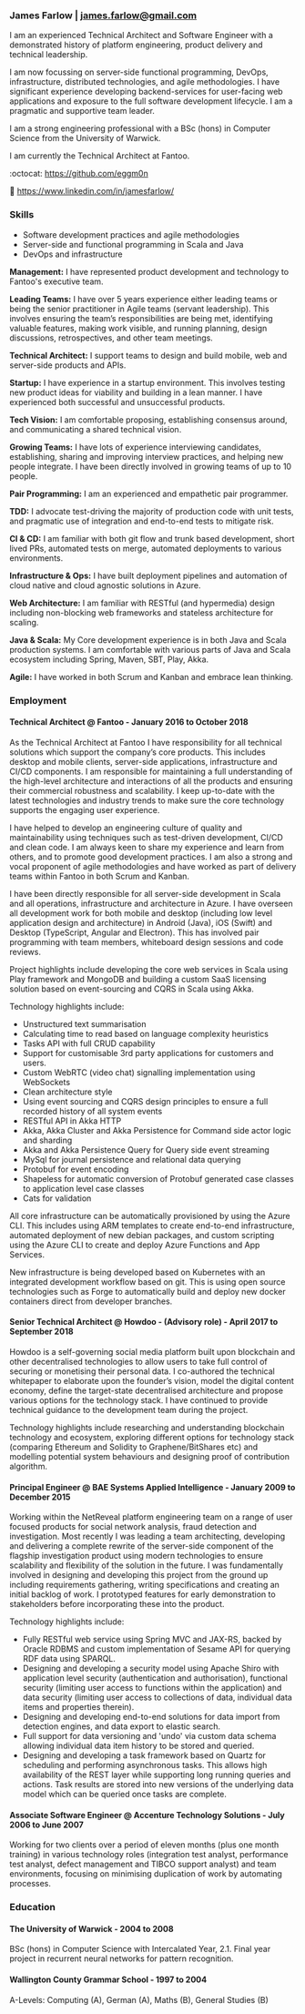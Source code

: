 ### James Farlow | james.farlow@gmail.com

I am an experienced Technical Architect and Software Engineer with a demonstrated history of platform engineering, product delivery and technical leadership.

I am now focussing on server-side functional programming, DevOps, infrastructure, distributed technologies, and agile methodologies. I have significant experience developing backend-services for user-facing web applications and exposure to the full software development lifecycle. I am a pragmatic and supportive team leader.

I am a strong engineering professional with a BSc (hons) in Computer Science from the University of Warwick.

I am currently the Technical Architect at Fantoo.

:octocat: https://github.com/eggm0n

:page_facing_up: https://www.linkedin.com/in/jamesfarlow/

### Skills

- Software development practices and agile methodologies
- Server-side and functional programming in Scala and Java
- DevOps and infrastructure

__Management:__ I have represented product development and technology to Fantoo's executive team.

__Leading Teams:__ I have over 5 years experience either leading teams or being the senior practitioner in Agile teams (servant leadership).  This involves ensuring the team’s responsibilities are being met, identifying valuable features, making work visible, and running planning, design discussions, retrospectives, and other team meetings.

__Technical Architect:__ I support teams to design and build mobile, web and server-side products and APIs.

__Startup:__ I have experience in a startup environment. This involves testing new product ideas for viability and building in a lean manner. I have experienced both successful and unsuccessful products.

__Tech Vision:__ I am comfortable proposing, establishing consensus around, and communicating a shared technical vision.

__Growing Teams:__ I have lots of experience interviewing candidates, establishing, sharing and improving interview practices, and helping new people integrate. I have been directly involved in growing teams of up to 10 people.

__Pair Programming:__ I am an experienced and empathetic pair programmer.

__TDD:__ I advocate test-driving the majority of production code with unit tests, and pragmatic use of integration and end-to-end tests to mitigate risk.

__CI & CD:__ I am familiar with both git flow and trunk based development, short lived PRs, automated tests on merge, automated deployments to various environments.

__Infrastructure & Ops:__ I have built deployment pipelines and automation of cloud native and cloud agnostic solutions in Azure.

__Web Architecture:__ I am familiar with RESTful (and hypermedia) design including non-blocking web frameworks and stateless architecture for scaling.

__Java & Scala:__ My Core development experience is in both Java and Scala production systems. I am comfortable with various parts of Java and Scala ecosystem including Spring, Maven, SBT, Play, Akka.

__Agile:__ I have worked in both Scrum and Kanban and embrace lean thinking.

### Employment

#### Technical Architect @ Fantoo - January 2016 to October 2018

As the Technical Architect at Fantoo I have responsibility for all technical solutions which support the company’s core products. This includes desktop and mobile clients, server-side applications, infrastructure and CI/CD components. I am responsible for maintaining a full understanding of the high-level architecture and interactions of all the products and ensuring their commercial robustness and scalability. I keep up-to-date with the latest technologies and industry trends to make sure the core technology supports the engaging user experience.

I have helped to develop an engineering culture of quality and maintainability using techniques such as test-driven development, CI/CD and clean code. I am always keen to share my experience and learn from others, and to promote good development practices. I am also a strong and vocal proponent of agile methodologies and have worked as part of delivery teams within Fantoo in both Scrum and Kanban.

I have been directly responsible for all server-side development in Scala and all operations, infrastructure and architecture in Azure. I have overseen all development work for both mobile and desktop (including low level application design and architecture) in Android (Java), iOS (Swift) and Desktop (TypeScript, Angular and Electron). This has involved pair programming with team members, whiteboard design sessions and code reviews.

Project highlights include developing the core web services in Scala using Play framework and MongoDB and building a custom SaaS licensing solution based on event-sourcing and CQRS in Scala using Akka.

Technology highlights include:
- Unstructured text summarisation
- Calculating time to read based on language complexity heuristics
- Tasks API with full CRUD capability
- Support for customisable 3rd party applications for customers and users.
- Custom WebRTC (video chat) signalling implementation using WebSockets
- Clean architecture style
- Using event sourcing and CQRS design principles to ensure a full recorded history of all system events
- RESTful API in Akka HTTP
- Akka, Akka Cluster and Akka Persistence for Command side actor logic and sharding
- Akka and Akka Persistence Query for Query side event streaming
- MySql for journal persistence and relational data querying
- Protobuf for event encoding
- Shapeless for automatic conversion of Protobuf generated case classes to application level case classes
- Cats for validation

All core infrastructure can be automatically provisioned by using the Azure CLI. This includes using ARM templates to create end-to-end infrastructure, automated deployment of new debian packages, and custom scripting using the Azure CLI to create and deploy Azure Functions and App Services.

New infrastructure is being developed based on Kubernetes with an integrated development workflow based on git. This is using open source technologies such as Forge to automatically build and deploy new docker containers direct from developer branches.

#### Senior Technical Architect @ Howdoo - (Advisory role) - April 2017 to September 2018

Howdoo is a self-governing social media platform built upon blockchain and other decentralised technologies to allow users to take full control of securing or monetising their personal data. I co-authored the technical whitepaper to elaborate upon the founder’s vision, model the digital content economy, define the target-state decentralised architecture and propose various options for the technology stack. I have continued to provide technical guidance to the development team during the project.

Technology highlights include researching and understanding blockchain technology and ecosystem, exploring different options for technology stack (comparing Ethereum and Solidity to Graphene/BitShares etc) and modelling potential system behaviours and designing proof of contribution algorithm.

#### Principal Engineer @ BAE Systems Applied Intelligence - January 2009 to December 2015

Working within the NetReveal platform engineering team on a range of user focused products for social network analysis, fraud detection and investigation. Most recently I was leading a team architecting, developing and delivering a complete rewrite of the server-side component of the flagship investigation product using modern technologies to ensure scalability and flexibility of the solution in the future. I was fundamentally involved in designing and developing this project from the ground up including requirements gathering, writing specifications and creating an initial backlog of work. I prototyped features for early demonstration to stakeholders before incorporating these into the product.

Technology highlights include:
- Fully RESTful web service using Spring MVC and JAX-RS, backed by Oracle RDBMS and custom implementation of Sesame API for querying RDF data using SPARQL.
- Designing and developing a security model using Apache Shiro with application level security (authentication and authorisation), functional security (limiting user access to functions within the application) and data security (limiting user access to collections of data, individual data items and properties therein).
- Designing and developing end-to-end solutions for data import from detection engines, and data export to elastic search.
- Full support for data versioning and 'undo' via custom data schema allowing individual data item history to be stored and queried.
- Designing and developing a task framework based on Quartz for scheduling and performing asynchronous tasks. This allows high availability of the REST layer while supporting long running queries and actions. Task results are stored into new versions of the underlying data model which can be queried once tasks are complete.

#### Associate Software Engineer @ Accenture Technology Solutions - July 2006 to June 2007

Working for two clients over a period of eleven months (plus one month training) in various technology
roles (integration test analyst, performance test analyst, defect management and TIBCO support analyst)
and team environments, focusing on minimising duplication of work by automating processes.

### Education

#### The University of Warwick - 2004 to 2008

BSc (hons) in Computer Science with Intercalated Year, 2.1.
Final year project in recurrent neural networks for pattern recognition.

#### Wallington County Grammar School - 1997 to 2004

A-Levels: Computing (A), German (A), Maths (B), General Studies (B)
